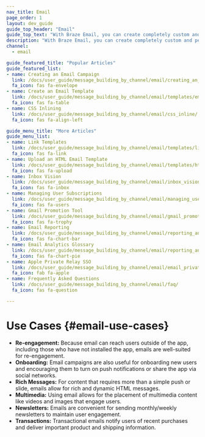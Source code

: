 ```yaml
---
nav_title: Email
page_order: 1
layout: dev_guide
guide_top_header: "Email"
guide_top_text: "With Braze Email, you can create completely custom and personalized email messages in either campaigns or Canvas that will grab your user's attention fast. Check out the articles below to learn more."
description: "With Braze Email, you can create completely custom and personalized email messages in either campaigns or Canvas that will grab your user's attention fast. Check out the articles below to learn more."
channel:
  - email

guide_featured_title: "Popular Articles"
guide_featured_list:
- name: Creating an Email Campaign
  link: /docs/user_guide/message_building_by_channel/email/creating_an_email_campaign/
  fa_icon: fas fa-envelope
- name: Create an Email Template
  link: /docs/user_guide/message_building_by_channel/email/templates/email_template/
  fa_icon: fas fa-table
- name: CSS Inlining
  link: /docs/user_guide/message_building_by_channel/email/css_inline/
  fa_icon: fas fa-align-left

guide_menu_title: "More Articles"
guide_menu_list:
- name: Link Templates
  link: /docs/user_guide/message_building_by_channel/email/templates/link_template/
  fa_icon: fas fa-link
- name: Upload an HTML Email Template
  link: /docs/user_guide/message_building_by_channel/email/templates/html_email_template/
  fa_icon: fas fa-upload
- name: Inbox Vision
  link: /docs/user_guide/message_building_by_channel/email/inbox_vision/
  fa_icon: fas fa-inbox
- name: Managing User Subscriptions
  link: /docs/user_guide/message_building_by_channel/email/managing_user_subscriptions/
  fa_icon: fas fa-users
- name: Gmail Promotion Tool
  link: /docs/user_guide/message_building_by_channel/email/gmail_promotions_tab/
  fa_icon: fas fa-trophy
- name: Email Reporting
  link: /docs/user_guide/message_building_by_channel/email/reporting_and_analytics/email_reporting/
  fa_icon: fas fa-chart-bar
- name: Email Analytics Glossary
  link: /docs/user_guide/message_building_by_channel/email/reporting_and_analytics/analytics_glossary/
  fa_icon: fas fa-chart-pie
- name: Apple Private Relay SSO
  link: /docs/user_guide/message_building_by_channel/email/email_private_relay_apple_sso/
  fa_icon: fab fa-apple
- name: Frequently Asked Questions
  link: /docs/user_guide/message_building_by_channel/email/faq/
  fa_icon: fas fa-question

---
```


# Use Cases {#email-use-cases}

- **Re-engagement:** Because email can reach users outside of the app, including those who have not installed the app, emails are well-suited for re-engagement.
- **Onboarding:** Email campaigns are also useful for onboarding new users and encouraging them to turn on push notifications or share the app via social networks.
- **Rich Messages:** For content that requires more than a simple push or slide, emails allow for rich and dynamic HTML messages.
- **Multimedia:** Using email allows for the placement of multimedia content like videos and images that engage users.
- **Newsletters:** Emails are convenient for sending monthly/weekly newsletters to maintain user engagement.
- **Transactions:** Transactional emails notify users of recent purchases and deliver important product and shipping information.